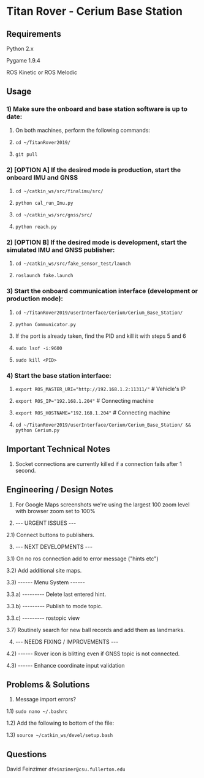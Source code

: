 # Titan Rover - Cerium Base Station



## Requirements

Python 2.x

Pygame 1.9.4

ROS Kinetic or ROS Melodic



## Usage

### 1) Make sure the onboard and base station software is up to date:

1) On both machines, perform the following commands:

2) `cd ~/TitanRover2019/`

3) `git pull`


### 2) [OPTION A] If the desired mode is production, start the onboard IMU and GNSS

1) `cd ~/catkin_ws/src/finalimu/src/`

2) `python cal_run_Imu.py`

3) `cd ~/catkin_ws/src/gnss/src/`

4) `python reach.py`


### 2) [OPTION B] If the desired mode is development, start the simulated IMU and GNSS publisher:

1) `cd ~/catkin_ws/src/fake_sensor_test/launch`

2) `roslaunch fake.launch`


### 3) Start the onboard communication interface (development or production mode):

1. `cd ~/TitanRover2019/userInterface/Cerium/Cerium_Base_Station/`

2. `python Communicator.py`

3. If the port is already taken, find the PID and kill it with steps 5 and 6

4. `sudo lsof -i:9600`

5. `sudo kill <PID>`


### 4) Start the base station interface:

1) `export ROS_MASTER_URI="http://192.168.1.2:11311/"` # Vehicle's IP

2) `export ROS_IP="192.168.1.204"` # Connecting machine

3) `export ROS_HOSTNAME="192.168.1.204"` # Connecting machine

4) `cd ~/TitanRover2019/userInterface/Cerium/Cerium_Base_Station/ && python Cerium.py`



## Important Technical Notes

1) Socket connections are currently killed if a connection fails after 1 second.



## Engineering / Design Notes

1) For Google Maps screenshots we're using the largest 100 zoom level with
browser zoom set to 100%

2) --- URGENT ISSUES ---

2.1) Connect buttons to publishers.

3) --- NEXT DEVELOPMENTS ---

3.1) On no ros connection add to error message ("hints etc")

3.2) Add additional site maps.

3.3) ------ Menu System ------

3.3.a) --------- Delete last entered hint.

3.3.b) --------- Publish to mode topic.

3.3.c) --------- rostopic view

3.7) Routinely search for new ball records and add them as landmarks.

4) --- NEEDS FIXING / IMPROVEMENTS ---

4.2) ------ Rover icon is blitting even if GNSS topic is not connected.

4.3) ------ Enhance coordinate input validation



## Problems & Solutions

1) Message import errors?

1.1) `sudo nano ~/.bashrc`

1.2) Add the following to bottom of the file:

1.3) `source ~/catkin_ws/devel/setup.bash`



## Questions

David Feinzimer `dfeinzimer@csu.fullerton.edu`
